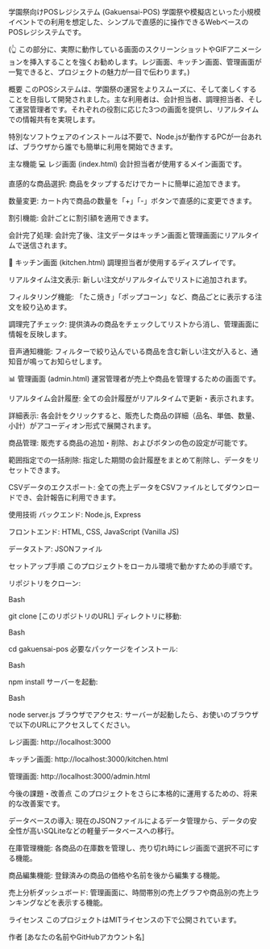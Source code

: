 学園祭向けPOSレジシステム (Gakuensai-POS)
学園祭や模擬店といった小規模イベントでの利用を想定した、シンプルで直感的に操作できるWebベースのPOSレジシステムです。

(👆 この部分に、実際に動作している画面のスクリーンショットやGIFアニメーションを挿入することを強くお勧めします。レジ画面、キッチン画面、管理画面が一覧できると、プロジェクトの魅力が一目で伝わります。)

概要
このPOSシステムは、学園祭の運営をよりスムーズに、そして楽しくすることを目指して開発されました。主な利用者は、会計担当者、調理担当者、そして運営管理者です。それぞれの役割に応じた3つの画面を提供し、リアルタイムでの情報共有を実現します。

特別なソフトウェアのインストールは不要で、Node.jsが動作するPCが一台あれば、ブラウザから誰でも簡単に利用を開始できます。

主な機能
💻 レジ画面 (index.html)
会計担当者が使用するメイン画面です。

直感的な商品選択: 商品をタップするだけでカートに簡単に追加できます。

数量変更: カート内で商品の数量を「+」「-」ボタンで直感的に変更できます。

割引機能: 会計ごとに割引額を適用できます。

会計完了処理: 会計完了後、注文データはキッチン画面と管理画面にリアルタイムで送信されます。

🍳 キッチン画面 (kitchen.html)
調理担当者が使用するディスプレイです。

リアルタイム注文表示: 新しい注文がリアルタイムでリストに追加されます。

フィルタリング機能: 「たこ焼き」「ポップコーン」など、商品ごとに表示する注文を絞り込めます。

調理完了チェック: 提供済みの商品をチェックしてリストから消し、管理画面に情報を反映します。

音声通知機能: フィルターで絞り込んでいる商品を含む新しい注文が入ると、通知音が鳴ってお知らせします。

📊 管理画面 (admin.html)
運営管理者が売上や商品を管理するための画面です。

リアルタイム会計履歴: 全ての会計履歴がリアルタイムで更新・表示されます。

詳細表示: 各会計をクリックすると、販売した商品の詳細（品名、単価、数量、小計）がアコーディオン形式で展開されます。

商品管理: 販売する商品の追加・削除、およびボタンの色の設定が可能です。

範囲指定での一括削除: 指定した期間の会計履歴をまとめて削除し、データをリセットできます。

CSVデータのエクスポート: 全ての売上データをCSVファイルとしてダウンロードでき、会計報告に利用できます。

使用技術
バックエンド: Node.js, Express

フロントエンド: HTML, CSS, JavaScript (Vanilla JS)

データストア: JSONファイル

セットアップ手順
このプロジェクトをローカル環境で動かすための手順です。

リポジトリをクローン:

Bash

git clone [このリポジトリのURL]
ディレクトリに移動:

Bash

cd gakuensai-pos
必要なパッケージをインストール:

Bash

npm install
サーバーを起動:

Bash

node server.js
ブラウザでアクセス:
サーバーが起動したら、お使いのブラウザで以下のURLにアクセスしてください。

レジ画面: http://localhost:3000

キッチン画面: http://localhost:3000/kitchen.html

管理画面: http://localhost:3000/admin.html

今後の課題・改善点
このプロジェクトをさらに本格的に運用するための、将来的な改善案です。

データベースの導入: 現在のJSONファイルによるデータ管理から、データの安全性が高いSQLiteなどの軽量データベースへの移行。

在庫管理機能: 各商品の在庫数を管理し、売り切れ時にレジ画面で選択不可にする機能。

商品編集機能: 登録済みの商品の価格や名前を後から編集する機能。

売上分析ダッシュボード: 管理画面に、時間帯別の売上グラフや商品別の売上ランキングなどを表示する機能。

ライセンス
このプロジェクトはMITライセンスの下で公開されています。

作者
[あなたの名前やGitHubアカウント名]
